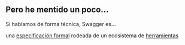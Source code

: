 ##  Pero he mentido un poco...

Si hablamos de forma técnica, Swagger es...

una [especificación formal](http://swagger.io/specification) rodeada de un ecosistema de [herramientas](http://swagger.io/tools)